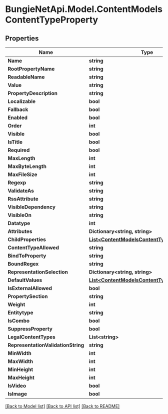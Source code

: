
# BungieNetApi.Model.ContentModelsContentTypeProperty

## Properties

Name | Type | Description | Notes
------------ | ------------- | ------------- | -------------
**Name** | **string** |  | [optional] 
**RootPropertyName** | **string** |  | [optional] 
**ReadableName** | **string** |  | [optional] 
**Value** | **string** |  | [optional] 
**PropertyDescription** | **string** |  | [optional] 
**Localizable** | **bool** |  | [optional] 
**Fallback** | **bool** |  | [optional] 
**Enabled** | **bool** |  | [optional] 
**Order** | **int** |  | [optional] 
**Visible** | **bool** |  | [optional] 
**IsTitle** | **bool** |  | [optional] 
**Required** | **bool** |  | [optional] 
**MaxLength** | **int** |  | [optional] 
**MaxByteLength** | **int** |  | [optional] 
**MaxFileSize** | **int** |  | [optional] 
**Regexp** | **string** |  | [optional] 
**ValidateAs** | **string** |  | [optional] 
**RssAttribute** | **string** |  | [optional] 
**VisibleDependency** | **string** |  | [optional] 
**VisibleOn** | **string** |  | [optional] 
**Datatype** | **int** |  | [optional] 
**Attributes** | **Dictionary&lt;string, string&gt;** |  | [optional] 
**ChildProperties** | [**List&lt;ContentModelsContentTypeProperty&gt;**](ContentModelsContentTypeProperty.md) |  | [optional] 
**ContentTypeAllowed** | **string** |  | [optional] 
**BindToProperty** | **string** |  | [optional] 
**BoundRegex** | **string** |  | [optional] 
**RepresentationSelection** | **Dictionary&lt;string, string&gt;** |  | [optional] 
**DefaultValues** | [**List&lt;ContentModelsContentTypeDefaultValue&gt;**](ContentModelsContentTypeDefaultValue.md) |  | [optional] 
**IsExternalAllowed** | **bool** |  | [optional] 
**PropertySection** | **string** |  | [optional] 
**Weight** | **int** |  | [optional] 
**Entitytype** | **string** |  | [optional] 
**IsCombo** | **bool** |  | [optional] 
**SuppressProperty** | **bool** |  | [optional] 
**LegalContentTypes** | **List&lt;string&gt;** |  | [optional] 
**RepresentationValidationString** | **string** |  | [optional] 
**MinWidth** | **int** |  | [optional] 
**MaxWidth** | **int** |  | [optional] 
**MinHeight** | **int** |  | [optional] 
**MaxHeight** | **int** |  | [optional] 
**IsVideo** | **bool** |  | [optional] 
**IsImage** | **bool** |  | [optional] 

[[Back to Model list]](../README.md#documentation-for-models)
[[Back to API list]](../README.md#documentation-for-api-endpoints)
[[Back to README]](../README.md)

